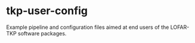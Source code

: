 tkp-user-config
===============

Example pipeline and configuration files aimed at end users of the LOFAR-TKP software packages.